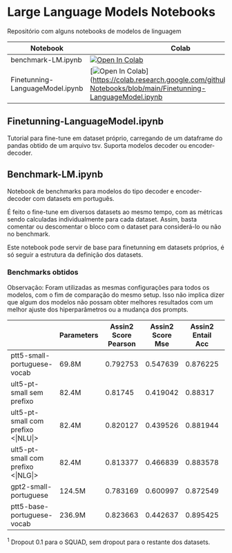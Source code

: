 # Large Language Models Notebooks

Repositório com alguns notebooks de modelos de linguagem

| Notebook                        | Colab                                                                                                                       |
|---------------------------------|-----------------------------------------------------------------------------------------------------------------------------|
| benchmark-LM.ipynb              | [![Open In Colab](https://colab.research.google.com/assets/colab-badge.svg)](https://colab.research.google.com/github/thacio/LLM-Notebooks/blob/main/benchmark-LM.ipynb)             |
| Finetunning-LanguageModel.ipynb | [![Open In Colab](https://colab.research.google.com/assets/colab-badge.svg)](https://colab.research.google.com/github/thacio/LLM-Notebooks/blob/main/Finetunning-LanguageModel.ipynb |


## Finetunning-LanguageModel.ipynb

Tutorial para fine-tune em dataset próprio, carregando de um dataframe do pandas obtido de um arquivo tsv. Suporta modelos decoder ou encoder-decoder.

## Benchmark-LM.ipynb

Notebook de benchmarks para modelos do tipo decoder e encoder-decoder com datasets em português.

É feito o fine-tune em diversos datasets ao mesmo tempo, com as métricas sendo calculadas individualmente para cada dataset. Assim, basta comentar ou descomentar o bloco com o dataset para considerá-lo ou não no benchmark.

Este notebook pode servir de base para finetunning em datasets próprios, é só seguir a estrutura da definição dos datasets.

### Benchmarks obtidos

Observação: Foram utilizadas as mesmas configurações para todos os modelos, com o fim de comparação do mesmo setup. Isso não implica dizer que algum dos modelos não possam obter melhores resultados com um melhor ajuste dos hiperparâmetros ou a mudança dos prompts.

|                                    | Parameters | Assin2 Score Pearson | Assin2 Score Mse | Assin2 Entail Acc | Assin2 Entail F1 | Cola Acc | Cola Matthews Corr | Mrpc Acc | Rte Acc  | Stsb Pearson | Stsb Spearmanr | Stsb Mse | Wnli Acc | squad Acc | squad F1 |
|------------------------------------|------------|----------------------|------------------|-------------------|------------------|----------|--------------------|----------|----------|--------------|----------------|----------|----------|-----------|----------|
| ptt5-small-portuguese-vocab        | 69.8M      | 0.792753             | 0.547639         | 0.876225          | 0.87609          | 0.708533 | 0.184335           | 0.821078 | 0.67509  | 0.817776     | 0.813883       | 0.852606 | 0.478873 | 64.90066  | 75.90639 |
| ult5-pt-small sem prefixo           | 82.4M      | 0.81745              | 0.419042         | 0.88317           | 0.883074         | 0.688399 | 0.111816           | 0.806373 | 0.685921 | 0.852452     | 0.847828       | 0.641772 | 0.464789 | 65.38316  | 76.61703 |
| ult5-pt-small com prefixo <\|NLU\|> | 82.4M      | 0.820127             | 0.439526         | 0.881944          | 0.881718         | 0.686481 | 0.15668            | 0.821078 | 0.689531 | 0.829919     | 0.830725       | 0.722225 | 0.464789 | -         | -        |
| ult5-pt-small com prefixo <\|NLG\|> | 82.4M      | 0.813377             | 0.466839         | 0.883578          | 0.883539         | 0.691275 | 0.14724            | 0.806373 | 0.6787   | 0.837863     | 0.833992       | 0.683737 | 0.492958 | -         | -        |
| gpt2-small-portuguese              | 124.5M     | 0.783169             | 0.600997         | 0.872549          | 0.871974         | 0.69511  | 0.155226           | 0.813725 | 0.628159 | 0.8077       | 0.804051       | 0.790478 | 0.549296 | 51.12583  | 64.22844 |
| ptt5-base-portuguese-vocab         | 236.9M     | 0.823663             | 0.442637         | 0.895425          | 0.895156         | 0.725791 | 0.267567           | 0.852941 | 0.707581 | 0.851498     | 0.842867       | 0.649944 | 0.507042 | 71.3245   | 81.47399 |

<sup>1</sup> Dropout 0.1 para o SQUAD, sem dropout para o restante dos datasets.
